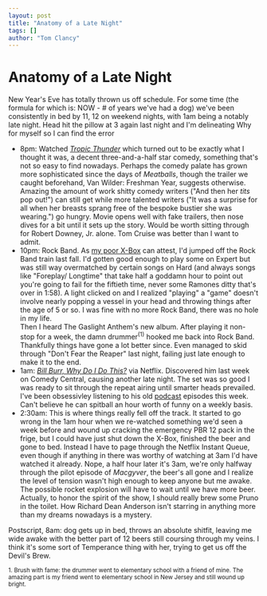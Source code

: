 ```yaml
---
layout: post
title: "Anatomy of a Late Night"
tags: []
author: "Tom Clancy"
---
```


# Anatomy of a Late Night

New Year's Eve has totally thrown us off schedule. For some time (the formula for which is: NOW - # of years we've had a dog) we've been consistently in bed by 11, 12 on weekend nights, with 1am being a notably late night. Head hit the pillow at 3 again last night and I'm delineating Why for myself so I can find the error

<ul>
	<li>8pm: Watched <em><a href="http://www.tropicthunder.com/" onclick="window.open(this.href); return false;">Tropic Thunder</a></em> which turned out to be exactly what I thought it was, a decent three-and-a-half star comedy, something that's not so easy to find nowadays. Perhaps the comedy palate has grown more sophisticated since the days of <em>Meatballs</em>, though the trailer we caught beforehand, Van Wilder: Freshman Year, suggests otherwise. Amazing the amount of work shitty comedy writers ("And then her <em>tits</em> pop out!") can still get while more talented writers ("It was a surprise for all when her breasts sprang free of the bespoke bustier she was wearing.") go hungry. Movie opens well with fake trailers, then nose dives for a bit until it sets up the story. Would be worth sitting through for Robert Downey, Jr. alone. Tom Cruise was better than I want to admit.</li>
	<li>10pm: Rock Band. As <a href="http://360voice.gamerdna.com/tag/yerfatwa" onclick="window.open(this.href); return false;">my poor X-Box</a> can attest, I'd jumped off the Rock Band train last fall. I'd gotten good enough to play some on Expert but was still way overmatched by certain songs on Hard (and always songs like "Foreplay/ Longtime" that take half a goddamn hour to point out you're going to fail for the fiftieth time, never some Ramones ditty that's over in 1:58). A light clicked on and I realized "playing" a "game" doesn't involve nearly popping a vessel in your head and throwing things after the age of 5 or so. I was fine with no more Rock Band, there was no hole in my life.
	<br />Then I heard The Gaslight Anthem's new album. After playing it non-stop for a week, the damn drummer<sup>(1)</sup> hooked me back into Rock Band. Thankfully things have gone a lot better since. Even managed to skid through "Don't Fear the Reaper" last night, failing just late enough to make it to the end.</li>
	<li>1am: <em><a href="http://www.comedycentral.com/videos/index.jhtml?videoId=183712&title=bill-burr-dangerous-minds" onclick="window.open(this.href); return false;">Bill Burr, Why Do I Do This?</a></em> via Netflix. Discovered him last week on Comedy Central, causing another late night. The set was so good I was ready to sit through the repeat airing until smarter heads prevailed. I've been obsessivley listening to his old <a href="http://www.billburr.com/2008/podcast.htm" onclick="window.open(this.href); return false;">podcast</a> episodes this week. Can't believe he can spitball an hour worth of funny on a weekly basis.</li>
	<li>2:30am: This is where things really fell off the track. It started to go wrong in the 1am hour when we re-watched something we'd seen a week before and wound up cracking the emergency PBR 12 pack in the frige, but I could have just shut down the X-Box, finished the beer and gone to bed. Instead I have to page through the Netflix Instant Queue, even though if anything in there was worthy of watching at 3am I'd have watched it already. Nope, a half hour later it's 3am, we're only halfway through the pilot episode of <em>Macgyver</em>, the beer's all gone and I realize the level of tension wasn't high enough to keep anyone but me awake. The possible rocket explosion will have to wait until we have more beer. Actually, to honor the spirit of the show, I should really brew some Pruno in the toilet. How Richard Dean Anderson isn't starring in anything more than my dreams nowadays is a mystery.</li>
</ul>

<p>Postscript, 8am: dog gets up in bed, throws an absolute shitfit, leaving me wide awake with the better part of 12 beers still coursing through my veins. I think it's some sort of Temperance thing with her, trying to get us off the Devil's Brew.</p>

<p><small>1. Brush with fame: the drummer went to elementary school with a friend of mine. The amazing part is my friend went to elementary school in New Jersey and still wound up bright.</small></p>
